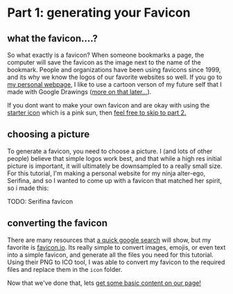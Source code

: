 # Part 1: generating your Favicon

## what the favicon....?
So what exactly is a favicon? When someone bookmarks a page, the computer will save the favicon as the image next to the name of the bookmark. People and organizations have been using favicons since 1999, and its why we know the logos of our favorite websites so well. If you go to [my personal webpage](https://ifueko.com), I like to use a cartoon verson of my future self that I made with Google Drawings ([more on that later...](3.Easy_Graphics)).


If you dont want to make your own favicon and are okay with using the [starter icon](../starter_template/icon/favicon.ico) which is a pink sun, then [feel free to skip to part 2.](2.Basic_Structure_And_Content)

## choosing a picture
To generate a favicon, you need to choose a picture. I (and lots of other people) believe that simple logos work best, and that while a high res initial picture is important, it will ultimately be downsampled to a really small size. For this tutorial, I'm making a personal website for my ninja alter-ego, Serifina, and so I wanted to come up with a favicon that matched her spirit, so i made this:


TODO: Serifina favicon

## converting the favicon
There are many resources that [a quick google search](https://www.google.com/search?q=favicon+generators+free) will show, but my favorite is [favicon.io](https://favicon.io/). Its really simple to convert images, emojis, or even text into a simple favicon, and generate all the files you need for this tutorial. Using their PNG to ICO tool, I was able to convert my favicon to the required files and replace them in the `icon` folder.

Now that we've done that, lets [get some basic content on our page!](2.Basic_Structure_And_Content.md)
